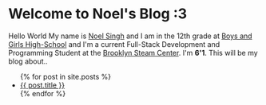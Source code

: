 # Welcome to Noel's Blog :3

Hello World My name is [Noel Singh](https://noel8008.github.io) and I am in the 12th grade at [Boys and Girls High-School](https://www.youtube.com/watch?v=ZmqgIHbeXnA) and I'm a current Full-Stack Development and Programming Student at the [Brooklyn Steam Center](https://brooklynsteamcenter.org). I'm **6'1**. This will be my blog about..

<ul>
  {% for post in site.posts %}
    <li>
      <a href="{{ post.url | relative_url }}">{{ post.title }}</a>
    </li>
  {% endfor %}
</ul>
